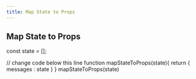 ```yaml
---
title: Map State to Props
---
```

## Map State to Props

const state = [];

// change code below this line
function mapStateToProps(state){
  return {
    messages : state
  }
}
mapStateToProps(state)
